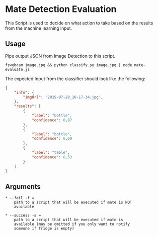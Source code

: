 # Mate Detection Evaluation

This Script is used to decide on what action to take based on the results from the machine learning input.

## Usage

Pipe output JSON from Image Detection to this script.

`fswebcam image.jpg && python classify.py image.jpg | node mate-evaluate.js`

The expected Input from the classifier should look like the following:

```JSON
{
    "info": {
        "imgUrl": "2019-07-28_10-17-34.jpg",
    },
    "results": [
        {
            "label": "bottle",
            "confidence": 0.87
        },
        {
            "label": "bottle",
            "confidence": 0.69
        },
        {
            "label": "table",
            "confidence": 0.53
        }
    ]
}
```

## Arguments

```
* --fail -f =
    path to a script that will be executed if mate is NOT
    available

* --success -s =
    path to a script that will be executed if mate is
    available (may be omitted if you only want to notify
    someone if fridge is empty)
```
